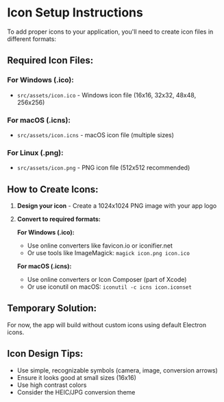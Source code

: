 # Icon Setup Instructions

To add proper icons to your application, you'll need to create icon files in different formats:

## Required Icon Files:

### For Windows (.ico):

- `src/assets/icon.ico` - Windows icon file (16x16, 32x32, 48x48, 256x256)

### For macOS (.icns):

- `src/assets/icon.icns` - macOS icon file (multiple sizes)

### For Linux (.png):

- `src/assets/icon.png` - PNG icon file (512x512 recommended)

## How to Create Icons:

1. **Design your icon** - Create a 1024x1024 PNG image with your app logo
2. **Convert to required formats:**

   **For Windows (.ico):**

   - Use online converters like favicon.io or iconifier.net
   - Or use tools like ImageMagick: `magick icon.png icon.ico`

   **For macOS (.icns):**

   - Use online converters or Icon Composer (part of Xcode)
   - Or use iconutil on macOS: `iconutil -c icns icon.iconset`

## Temporary Solution:

For now, the app will build without custom icons using default Electron icons.

## Icon Design Tips:

- Use simple, recognizable symbols (camera, image, conversion arrows)
- Ensure it looks good at small sizes (16x16)
- Use high contrast colors
- Consider the HEIC/JPG conversion theme

